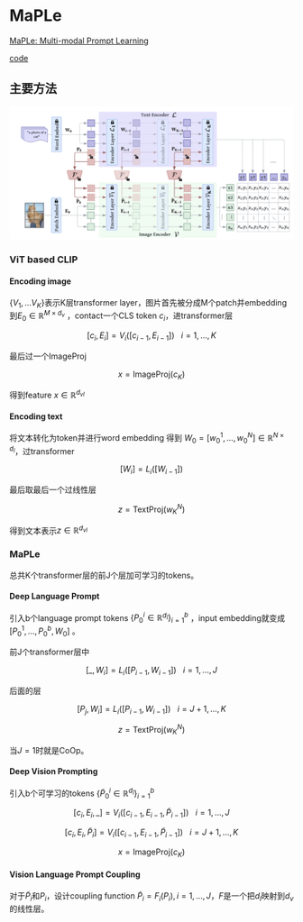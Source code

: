 # MaPLe

[MaPLe: Multi-modal Prompt Learning](https://arxiv.org/abs/2210.03117)

[code](https://github.com/muzairkhattak/multimodal-prompt-learning/tree/main)

## 主要方法

![alt text](../img/PEFT/MaPLe1.png)

### ViT based CLIP

#### Encoding image

$\{V_1,...V_K\}$表示K层transformer layer，图片首先被分成M个patch并embedding到$E_0 \in \mathbb{R}^{M \times d_v}$ ，contact一个CLS token $c_i$，进transformer层

$$
[c_i,E_i] = V_i([c_{i-1},E_{i-1}])  \ \ \ i = 1,...,K
$$

最后过一个ImageProj

$$
x = \text{ImageProj}(c_K)
$$

得到feature $x \in \mathbb{R}^{d_{vl}}$

#### Encoding text

将文本转化为token并进行word embedding 得到 $W_0 = [w_0^1,...,w_0^N] \in \mathbb{R}^{N \times d_l}$，过transformer

$$
[W_i] = L_i([W_{i-1}])
$$

最后取最后一个过线性层

$$
z = \text{TextProj}(w_K^N)
$$

得到文本表示$z \in \mathbb{R}^{d_{vl}}$

### MaPLe

总共K个transformer层的前J个层加可学习的tokens。

#### Deep Language Prompt

引入b个language prompt tokens $\{P^i_0 \in \mathbb{R}^{d_l}\}_{i=1}^{b}$ ，input embedding就变成 $[P^1_0,...,P^b_0,W_0]$ 。

前J个transformer层中

$$
[\_ , W_i] = L_i([P_{i-1},W_{i-1}]) \ \ \ i = 1,...,J
$$

后面的层

$$
[P_j , W_i] = L_i([P_{i-1},W_{i-1}]) \ \ \ i = J+1,...,K
$$

$$
z = \text{TextProj}(w_K^N)
$$

当$J=1$时就是CoOp。

#### Deep Vision Prompting

引入b个可学习的tokens $\{\tilde{P}^i_0 \in \mathbb{R}^{d_l}\}_{i=1}^{b}$

$$
[c_i,E_i,\_] = V_i([c_{i-1},E_{i-1},\tilde{P}_{i-1}])  \ \ \ i = 1,...,J
$$

$$
[c_i,E_i,\tilde{P}_i] = V_i([c_{i-1},E_{i-1},\tilde{P}_{i-1}])  \ \ \ i = J+1,...,K
$$

$$
x = \text{ImageProj}(c_K)
$$

#### Vision Language Prompt Coupling

对于$\tilde{P}_i$和$P_i$，设计coupling function
$\tilde{P}_i = F_i(P_i) ,i=1,...,J$，$F$是一个把$d_l$映射到$d_v$的线性层。
